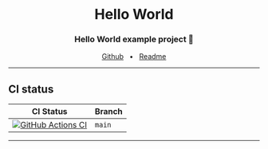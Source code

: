 <br />

<div align="center">
  <h1>Hello World</h1>
  <p><h3 align="center">Hello World example project 🚀</h3></p>
  <a href="https://github.com/HuzaifaIrfan/hello_world">Github</a>
  <span>&nbsp;&nbsp;•&nbsp;&nbsp;</span>
  <a href="https://github.com/HuzaifaIrfan/hello_world/blob/main/README.md">Readme</a>
</div>


<hr>

## CI status

| CI Status | Branch |
| - | - |
| [![GitHub Actions CI](https://github.com/HuzaifaIrfan/hello_world/workflows/pytest/badge.svg?branch=main)](https://github.com/HuzaifaIrfan/hello_world/actions?query=workflow%3Apytest+branch%3Amain) | `main` |


<hr>